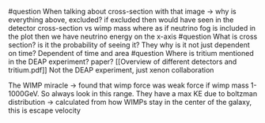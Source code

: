 #question When talking about cross-section with that image → why is everything above, excluded?
	if excluded then would have seen in the detector
	cross-section vs wimp mass
	where as if neutrino fog is included in the plot then we have neutrino energy on the x-axis
#question What is cross section? is it the probability of seeing it? They why is it not just dependent on time?
	Dependent of time and area
#question Where is tritium mentioned in the DEAP experiment? paper? [[Overview of different detectors and tritium.pdf]]
	Not the DEAP experiment, just xenon collaboration
	
	
	
The WIMP miracle -> found that wimp force was weak force if wimp mass 1-1000GeV. So always look in this range. They have a max KE due to boltzman distribution -> calculated from how WIMPs stay in the center of the galaxy, this is escape velocity